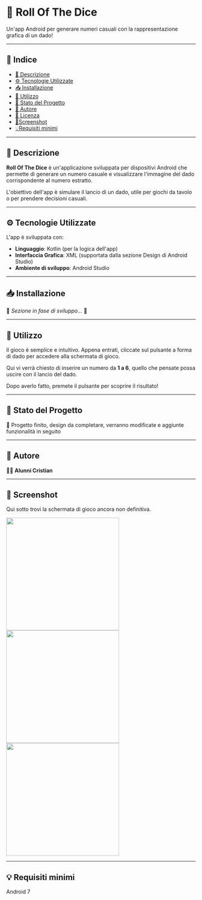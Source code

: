 # 🎲 Roll Of The Dice  

Un'app Android per generare numeri casuali con la rappresentazione grafica di un dado!  

---

## 📌 Indice  
- [📖 Descrizione](#descrizione)  
- [⚙️ Tecnologie Utilizzate](#tecnologie-utilizzate)  
- [📥 Installazione](#installazione)  
- [🚀 Utilizzo](#utilizzo)  
- [📌 Stato del Progetto](#stato-del-progetto)  
- [👤 Autore](#autore)
- [📜 Licenza](#licenza)
- [📸Screenshot](#screenschot)
- [💡Requisiti minimi](#requisiti-minimi)

---

## 📖 Descrizione  
**Roll Of The Dice** è un'applicazione sviluppata per dispositivi Android che permette di generare un numero casuale e visualizzare l'immagine del dado corrispondente al numero estratto.  

L'obiettivo dell'app è simulare il lancio di un dado, utile per giochi da tavolo o per prendere decisioni casuali.  

---

## ⚙️ Tecnologie Utilizzate  
L'app è sviluppata con:  
- **Linguaggio**: Kotlin (per la logica dell'app)  
- **Interfaccia Grafica**: XML (supportata dalla sezione Design di Android Studio)  
- **Ambiente di sviluppo**: Android Studio  

---

## 📥 Installazione  
🚧 *Sezione in fase di sviluppo...* 🚧  

---

## 🚀 Utilizzo  
Il gioco è semplice e intuitivo.
Appena entrati, cliccate sul pulsante a forma di dado per accedere alla schermata di gioco.

Qui vi verrà chiesto di inserire un numero da **1 a 6**, quello che pensate possa uscire con il lancio del dado.

Dopo averlo fatto, premete il pulsante per scoprire il risultato! 

---

## 📌 Stato del Progetto  
🔨 Progetto finito, design da completare, verranno modificate e aggiunte funzionalità in seguito  

---

## 👤 Autore  
👨‍💻 **Alunni Cristian**  

---



##  📸 Screenshot 
Qui sotto trovi la schermata di gioco ancora non definitiva.

<img src="https://github.com/user-attachments/assets/3f2e70a7-37e6-40de-a6fe-5b0626442e65" width="300"/>
<img src="https://github.com/user-attachments/assets/e8f93994-34f7-47a5-ae0c-cb6fd86078d1" width="300"/>
<img src="https://github.com/user-attachments/assets/9905729a-f0b9-4d30-a664-c6ce608bbb52" width="300"/>

---
## 💡 Requisiti minimi
 Android 7

